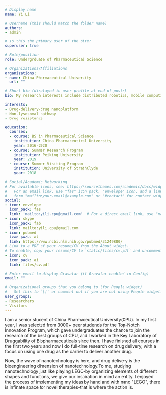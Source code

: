 ```yaml
---
# Display name
name: Yi Li

# Username (this should match the folder name)
authors:
- admin

# Is this the primary user of the site?
superuser: true

# Role/position
role: Undergrduate of Pharmaceutical Science 

# Organizations/Affiliations
organizations:
- name: China Pharmaceutical University
  url: ""

# Short bio (displayed in user profile at end of posts)
bio: My research interests include distributed robotics, mobile computing and programmable matter.

interests:
- Drug-delivery-drug nanoplatform
- Non-lysosomal pathway
- Drug resistance

education:
  courses:
  - course: BS in Pharmaceutical Science
    institution: China Pharmaceutical University
    year: 2016-2020
  - course: Summer Research Program
    institution: Peiking University
    year: 2019
  - course: Summer Visiting Program
    institution: University of StrathClyde
    year: 2018

# Social/Academic Networking
# For available icons, see: https://sourcethemes.com/academic/docs/widgets/#icons
#   For an email link, use "fas" icon pack, "envelope" icon, and a link in the
#   form "mailto:your-email@example.com" or "#contact" for contact widget.
social:
- icon: envelope
  icon_pack: fas
  link: 'mailto:yili.cpu@gmail.com'  # For a direct email link, use "mailto:test@example.org".
- icon: skype
  icon_pack: fab
  link: mailto:yili.cpu@gmail.com
- icon: pubmed
  icon_pack: ai
  link: https://www.ncbi.nlm.nih.gov/pubmed/31249880/
# Link to a PDF of your resume/CV from the About widget.
# To enable, copy your resume/CV to `static/files/cv.pdf` and uncomment the lines below.  
- icon: cv
  icon_pack: ai
  link: files/cv.pdf

# Enter email to display Gravatar (if Gravatar enabled in Config)
email: ""
  
# Organizational groups that you belong to (for People widget)
#   Set this to `[]` or comment out if you are not using People widget.  
user_groups:
- Researchers
- Visitors
---
```


I am a senior student of China Pharmaceutical University(CPU). In my first year, I was selected from 3000+ peer studends for the Top-Notch Innovation Program, which gave undergraduates the chance to join the research of the best groups of CPU, and I worked in the Key Laboratory of Druggability of Biopharmaceuticals since then. I have finished all courses in the first two years and now I do full-time research on drug delivery, with a focus on using one drug as the carrier to deliver another drug.

Now, the wave of nanotechnology is here, and drug delivery is the bioengineering dimension of nanotechnology.To me, studying nanotechnology just like playing LEGO-by organizing elements of different shapes and functions, we give our inspiration in mind an entity. I enjoyed the process of implementing my ideas by hand and with nano "LEGO", there is infinate space for novel therapies-that is where the action is.
